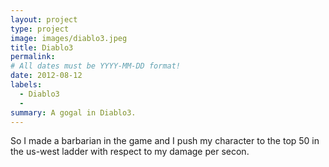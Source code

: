 ```yaml
---
layout: project
type: project
image: images/diablo3.jpeg
title: Diablo3
permalink: 
# All dates must be YYYY-MM-DD format!
date: 2012-08-12
labels:
  - Diablo3
  -
summary: A gogal in Diablo3.
---
```

So I made a barbarian in the game and I push my character to the top 50 in the us-west ladder with respect to my damage per secon.

